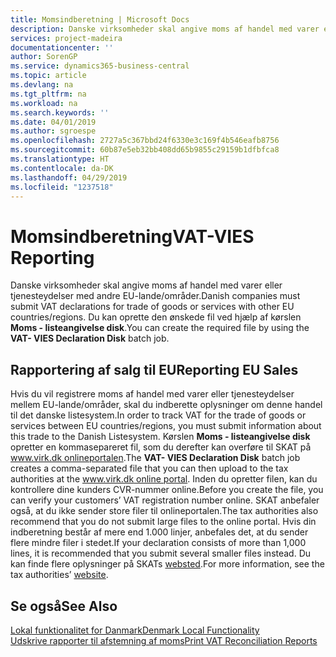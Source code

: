 ```yaml
---
title: Momsindberetning | Microsoft Docs
description: Danske virksomheder skal angive moms af handel med varer eller tjenesteydelser med andre EU-lande/områder. Du kan oprette den ønskede fil ved hjælp af kørslen Moms - listeangivelse disk.
services: project-madeira
documentationcenter: ''
author: SorenGP
ms.service: dynamics365-business-central
ms.topic: article
ms.devlang: na
ms.tgt_pltfrm: na
ms.workload: na
ms.search.keywords: ''
ms.date: 04/01/2019
ms.author: sgroespe
ms.openlocfilehash: 2727a5c367bbd24f6330e3c169f4b546eafb8756
ms.sourcegitcommit: 60b87e5eb32bb408dd65b9855c29159b1dfbfca8
ms.translationtype: HT
ms.contentlocale: da-DK
ms.lasthandoff: 04/29/2019
ms.locfileid: "1237518"
---
```

# <a name="vat-vies-reporting"></a><span data-ttu-id="9bb69-104">Momsindberetning</span><span class="sxs-lookup"><span data-stu-id="9bb69-104">VAT-VIES Reporting</span></span>
<span data-ttu-id="9bb69-105">Danske virksomheder skal angive moms af handel med varer eller tjenesteydelser med andre EU-lande/områder.</span><span class="sxs-lookup"><span data-stu-id="9bb69-105">Danish companies must submit VAT declarations for trade of goods or services with other EU countries/regions.</span></span> <span data-ttu-id="9bb69-106">Du kan oprette den ønskede fil ved hjælp af kørslen **Moms - listeangivelse disk**.</span><span class="sxs-lookup"><span data-stu-id="9bb69-106">You can create the required file by using the **VAT- VIES Declaration Disk** batch job.</span></span>  

## <a name="reporting-eu-sales"></a><span data-ttu-id="9bb69-107">Rapportering af salg til EU</span><span class="sxs-lookup"><span data-stu-id="9bb69-107">Reporting EU Sales</span></span>  
 <span data-ttu-id="9bb69-108">Hvis du vil registrere moms af handel med varer eller tjenesteydelser mellem EU-lande/områder, skal du indberette oplysninger om denne handel til det danske listesystem.</span><span class="sxs-lookup"><span data-stu-id="9bb69-108">In order to track VAT for the trade of goods or services between EU countries/regions, you must submit information about this trade to the Danish Listesystem.</span></span> <span data-ttu-id="9bb69-109">Kørslen **Moms - listeangivelse disk** opretter en kommasepareret fil, som du derefter kan overføre til SKAT på [www.virk.dk onlineportalen](https://go.microsoft.com/fwlink/?LinkId=212340).</span><span class="sxs-lookup"><span data-stu-id="9bb69-109">The **VAT- VIES Declaration Disk** batch job creates a comma-separated file that you can then upload to the tax authorities at the [www.virk.dk online portal](https://go.microsoft.com/fwlink/?LinkId=212340).</span></span> <span data-ttu-id="9bb69-110">Inden du opretter filen, kan du kontrollere dine kunders CVR-nummer online.</span><span class="sxs-lookup"><span data-stu-id="9bb69-110">Before you create the file, you can verify your customers’ VAT registration number online.</span></span> <span data-ttu-id="9bb69-111">SKAT anbefaler også, at du ikke sender store filer til onlineportalen.</span><span class="sxs-lookup"><span data-stu-id="9bb69-111">The tax authorities also recommend that you do not submit large files to the online portal.</span></span> <span data-ttu-id="9bb69-112">Hvis din indberetning består af mere end 1.000 linjer, anbefales det, at du sender flere mindre filer i stedet.</span><span class="sxs-lookup"><span data-stu-id="9bb69-112">If your declaration consists of more than 1,000 lines, it is recommended that you submit several smaller files instead.</span></span> <span data-ttu-id="9bb69-113">Du kan finde flere oplysninger på SKATs [websted](https://www.skat.dk).</span><span class="sxs-lookup"><span data-stu-id="9bb69-113">For more information, see the tax authorities’ [website](https://www.skat.dk).</span></span>  

## <a name="see-also"></a><span data-ttu-id="9bb69-114">Se også</span><span class="sxs-lookup"><span data-stu-id="9bb69-114">See Also</span></span>  
[<span data-ttu-id="9bb69-115">Lokal funktionalitet for Danmark</span><span class="sxs-lookup"><span data-stu-id="9bb69-115">Denmark Local Functionality</span></span>](denmark-local-functionality.md)  
 [<span data-ttu-id="9bb69-116">Udskrive rapporter til afstemning af moms</span><span class="sxs-lookup"><span data-stu-id="9bb69-116">Print VAT Reconciliation Reports</span></span>](how-to-print-vat-reconciliation-reports.md)    
